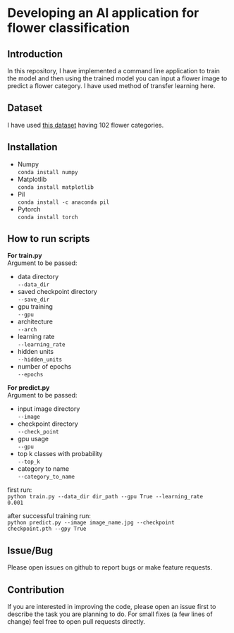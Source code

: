 # Developing an AI application for flower classification

## Introduction
In this repository, I have implemented a command line application to train the model and then using the trained model you can input a flower image to predict a flower category. I have used method of transfer learning here.

## Dataset
I have used [this dataset](http://www.robots.ox.ac.uk/~vgg/data/flowers/102/index.html) having 102 flower categories. 

## Installation
* Numpy  
<code>conda install numpy</code>
* Matplotlib  
<code>conda install matplotlib</code>
* Pil  
<code>conda install -c anaconda pil</code>
* Pytorch  
<code>conda install torch</code>

## How to run scripts
__For train.py__  
Argument to be passed:
* data directory  
<code>--data_dir</code>
* saved checkpoint directory  
<code>--save_dir</code>
* gpu training  
<code>--gpu</code>
* architecture  
<code>--arch</code>
* learning rate  
<code>--learning_rate</code>
* hidden units  
<code>--hidden_units</code>
* number of epochs  
<code>--epochs</code>

__For predict.py__  
Argument to be passed:
* input image directory  
<code>--image</code>
* checkpoint directory  
<code>--check_point</code>
* gpu usage  
<code>--gpu</code>
* top k classes with probability  
<code>--top_k</code>
* category to name  
<code>--category_to_name</code>

first run:  
<code>python train.py --data_dir dir_path --gpu True --learning_rate 0.001</code>

after successful training run:  
<code>python predict.py --image image_name.jpg --checkpoint checkpoint.pth --gpy True</code>

## Issue/Bug
Please open issues on github to report bugs or make feature requests.

## Contribution
If you are interested in improving the code, please open an issue first to describe the task you are planning to do. For small fixes (a few lines of change) feel free to open pull requests directly.

